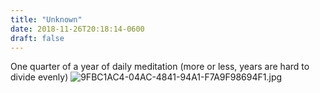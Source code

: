 ```yaml
---
title: "Unknown"
date: 2018-11-26T20:18:14-0600
draft: false
---
```


One quarter of a year of daily meditation (more or less, years are hard to divide evenly) ![9FBC1AC4-04AC-4841-94A1-F7A9F98694F1.jpg](http://ianwhitney.micro.blog/uploads/2018/666b67cac6.jpg)
